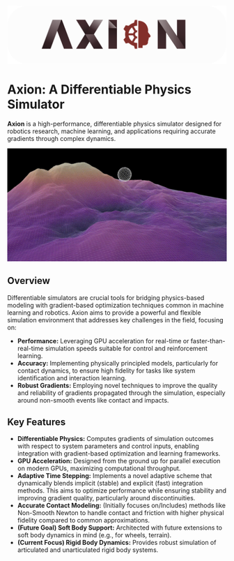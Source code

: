 <div align="center">
    <img src="data/logo_axion.png" width="700px"</img>
</div>

# Axion: A Differentiable Physics Simulator

**Axion** is a high-performance, differentiable physics simulator designed for robotics research, machine learning, and applications requiring accurate gradients through complex dynamics.

<div align="center">
    <img src="data/sphere.gif" width="700px"</img>
</div>

## Overview

Differentiable simulators are crucial tools for bridging physics-based modeling with gradient-based optimization techniques common in machine learning and robotics. Axion aims to provide a powerful and flexible simulation environment that addresses key challenges in the field, focusing on:

* **Performance:** Leveraging GPU acceleration for real-time or faster-than-real-time simulation speeds suitable for control and reinforcement learning.
* **Accuracy:** Implementing physically principled models, particularly for contact dynamics, to ensure high fidelity for tasks like system identification and interaction learning.
* **Robust Gradients:** Employing novel techniques to improve the quality and reliability of gradients propagated through the simulation, especially around non-smooth events like contact and impacts.

## Key Features

* **Differentiable Physics:** Computes gradients of simulation outcomes with respect to system parameters and control inputs, enabling integration with gradient-based optimization and learning frameworks.
* **GPU Acceleration:** Designed from the ground up for parallel execution on modern GPUs, maximizing computational throughput.
* **Adaptive Time Stepping:** Implements a novel adaptive scheme that dynamically blends implicit (stable) and explicit (fast) integration methods. This aims to optimize performance while ensuring stability and improving gradient quality, particularly around discontinuities.
* **Accurate Contact Modeling:** (Initially focuses on/Includes) methods like Non-Smooth Newton to handle contact and friction with higher physical fidelity compared to common approximations.
* **(Future Goal) Soft Body Support:** Architected with future extensions to soft body dynamics in mind (e.g., for wheels, terrain).
* **(Current Focus) Rigid Body Dynamics:** Provides robust simulation of articulated and unarticulated rigid body systems.
